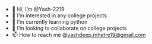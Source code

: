 - 👋 Hi, I’m @Yash-2219
- 👀 I’m interested in any college projects 
- 🌱 I’m currently learning python
- 💞️ I’m looking to collaborate on college projects
- 📫 How to reach me @yashdeep.mhetre19@gmail.com

<!---
Yash-2219/Yash-2219 is a ✨ special ✨ repository because its `README.md` (this file) appears on your GitHub profile.
You can click the Preview link to take a look at your changes.
--->
